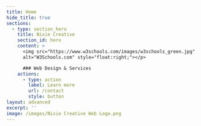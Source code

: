 ```yaml
---
title: Home
hide_title: true
sections:
  - type: section_hero
    title: Nixie Creative
    section_id: hero
    content: >
      <img src="https://www.w3schools.com/images/w3schools_green.jpg"
      alt="W3Schools.com" style="float:right;"></p> 

      ### Web Design & Services 
    actions:
      - type: action
        label: Learn more
        url: /contact
        style: button
layout: advanced
excerpt: ''
image: /images/Nixie Creative Web Logo.png
---
```

